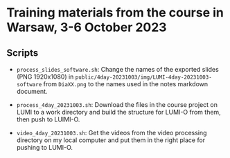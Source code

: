 # Training materials from the course in Warsaw, 3-6 October 2023

## Scripts

-   `process_slides_software.sh`: Change the names of the exported slides (PNG 1920x1080) 
    in `public/4day-20231003/img/LUMI-4day-20231003-software` from `DiaXX.png` to the names
    used in the notes markdown document.

-   `process_4day_20231003.sh`: Download the files in the course project on LUMI to a work
    directory and build the structure for LUMI-O from them, then push to LUIMI-O.

-   `video_4day_20231003.sh`: Get the videos from the video processing directory on my local
    computer and put them in the right place for pushing to LUMI-O.
